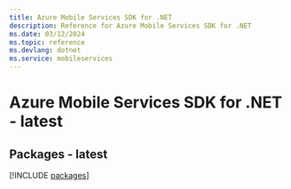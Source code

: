 ```yaml
---
title: Azure Mobile Services SDK for .NET
description: Reference for Azure Mobile Services SDK for .NET
ms.date: 03/12/2024
ms.topic: reference
ms.devlang: dotnet
ms.service: mobileservices
---
```

# Azure Mobile Services SDK for .NET - latest
## Packages - latest
[!INCLUDE [packages](mobile-services-index.md)]